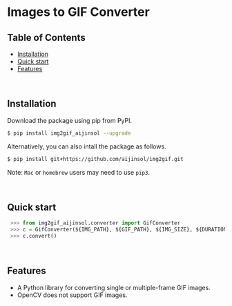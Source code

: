 # Images to GIF Converter

## Table of Contents
  + [Installation](#installation)
  + [Quick start](#quick-start)
  + [Features](#features)

<br>

## Installation

Download the package using pip from PyPI.
```bash
$ pip install img2gif_aijinsol --upgrade
```

Alternatively, you can also intall the package as follows.
```bash
$ pip install git+https://github.com/aijinsol/img2gif.git
```
Note: `Mac` or `homebrew` users may need to use `pip3`.

<br>

## Quick start
```python
 >>> from img2gif_aijinsol.converter import GifConverter
 >>> c = GifConverter(${IMG_PATH}, ${GIF_PATH}, ${IMG_SIZE}, ${DURATION})
 >>> c.convert()
```

<br>

## Features
  + A Python library for converting single or multiple-frame GIF images.
  + OpenCV does not support GIF images.